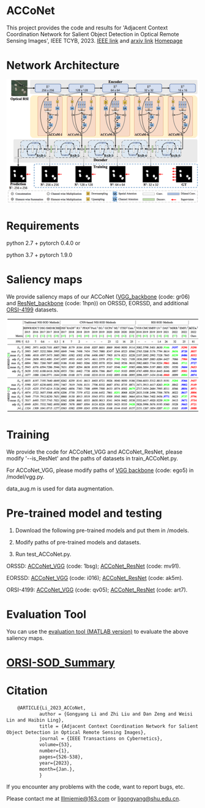 # ACCoNet
This project provides the code and results for 'Adjacent Context Coordination Network for Salient Object Detection in Optical Remote Sensing Images', IEEE TCYB, 2023. [IEEE link](https://ieeexplore.ieee.org/document/9756652) and [arxiv link](https://arxiv.org/abs/2203.13664) [Homepage](https://mathlee.github.io/)

# Network Architecture
   <div align=center>
   <img src="https://github.com/MathLee/ACCoNet/blob/main/image/ACCoNet.png">
   </div>
   
   
# Requirements
   python 2.7 + pytorch 0.4.0 or
   
   python 3.7 + pytorch 1.9.0


# Saliency maps
   We provide saliency maps of our ACCoNet ([VGG_backbone](https://pan.baidu.com/s/11KzUltnKIwbYFbEXtud2gQ) (code: gr06) and [ResNet_backbone](https://pan.baidu.com/s/1_ksAXbRrMWupToCxcSDa8g) (code: 1hpn)) on ORSSD, EORSSD, and additional [ORSI-4199](https://github.com/wchao1213/ORSI-SOD) datasets.
      
   ![Image](https://github.com/MathLee/ACCoNet/blob/main/image/table.png)
   
# Training

We provide the code for ACCoNet_VGG and ACCoNet_ResNet, please modify '--is_ResNet' and the paths of datasets in train_ACCoNet.py.

For ACCoNet_VGG, please modify paths of [VGG backbone](https://pan.baidu.com/s/1YQxKZ-y2C4EsqrgKNI7qrw) (code: ego5) in /model/vgg.py.

data_aug.m is used for data augmentation.


# Pre-trained model and testing
1. Download the following pre-trained models and put them in /models.

2. Modify paths of pre-trained models and datasets.

3. Run test_ACCoNet.py.

ORSSD: [ACCoNet_VGG](https://pan.baidu.com/s/1mPb7oyaz9OVKs3T9v4xCmw) (code: 1bsg); [ACCoNet_ResNet](https://pan.baidu.com/s/1UhHLxgBvMgD66jz2SKgclw) (code: mv91).

EORSSD: [ACCoNet_VGG](https://pan.baidu.com/s/1R2mFox8rEyxH1DTTnMinLA) (code: i016); [ACCoNet_ResNet](https://pan.baidu.com/s/1-TkZcxR6fBNYWKljhL1Qrg) (code: ak5m).

ORSI-4199: [ACCoNet_VGG](https://pan.baidu.com/s/1WUVmVCwICBEM3gUJxQ5pkw) (code: qv05); [ACCoNet_ResNet](https://pan.baidu.com/s/1I4RWaLDx4ukK8_11y1AEtw) (code: art7).

   
# Evaluation Tool
   You can use the [evaluation tool (MATLAB version)](https://github.com/MathLee/MatlabEvaluationTools) to evaluate the above saliency maps.


# [ORSI-SOD_Summary](https://github.com/MathLee/ORSI-SOD_Summary)
   
# Citation
        @ARTICLE{Li_2023_ACCoNet,
                author = {Gongyang Li and Zhi Liu and Dan Zeng and Weisi Lin and Haibin Ling},
                title = {Adjacent Context Coordination Network for Salient Object Detection in Optical Remote Sensing Images},
                journal = {IEEE Transactions on Cybernetics},
                volume={53},
                number={1},
                pages={526-538},
                year={2023},
                month={Jan.},
                }
                
                
If you encounter any problems with the code, want to report bugs, etc.

Please contact me at lllmiemie@163.com or ligongyang@shu.edu.cn.
